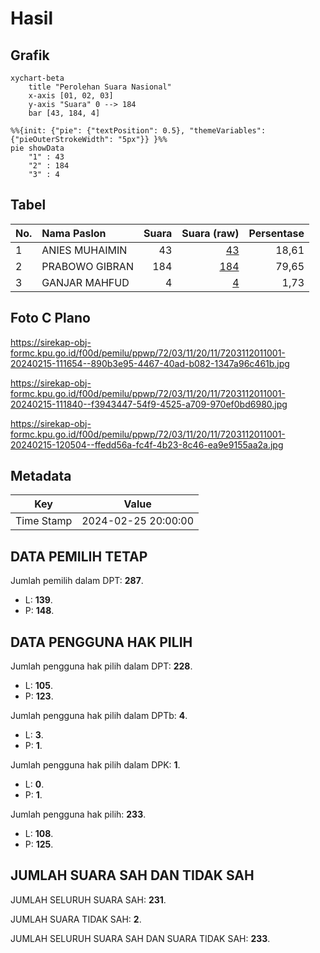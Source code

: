 # Hasil

## Grafik

```mermaid
xychart-beta
    title "Perolehan Suara Nasional"
    x-axis [01, 02, 03]
    y-axis "Suara" 0 --> 184
    bar [43, 184, 4]
```

```mermaid
%%{init: {"pie": {"textPosition": 0.5}, "themeVariables": {"pieOuterStrokeWidth": "5px"}} }%%
pie showData
    "1" : 43
    "2" : 184
    "3" : 4
```

## Tabel

| No. | Nama Paslon    | Suara | Suara (raw) | Persentase |
|:--- |:-------------- | -----:| -----------:| ----------:|
| 1   | ANIES MUHAIMIN | 43    | [43][p-1]   | 18,61      |
| 2   | PRABOWO GIBRAN | 184   | [184][p-2]  | 79,65      |
| 3   | GANJAR MAHFUD  | 4     | [4][p-3]    | 1,73       |


[p-1]: https://github.com/gigit-pemilu/pemilu-2024/blob/main/pilpres/hitung-suara/sub/72-sulawesi-tengah/sub/03-donggala/sub/11-sirenja/sub/2011-lende/sub/001-tps/sub/paslon-1.txt
[p-2]: https://github.com/gigit-pemilu/pemilu-2024/blob/main/pilpres/hitung-suara/sub/72-sulawesi-tengah/sub/03-donggala/sub/11-sirenja/sub/2011-lende/sub/001-tps/sub/paslon-2.txt
[p-3]: https://github.com/gigit-pemilu/pemilu-2024/blob/main/pilpres/hitung-suara/sub/72-sulawesi-tengah/sub/03-donggala/sub/11-sirenja/sub/2011-lende/sub/001-tps/sub/paslon-3.txt

## Foto C Plano

https://sirekap-obj-formc.kpu.go.id/f00d/pemilu/ppwp/72/03/11/20/11/7203112011001-20240215-111654--890b3e95-4467-40ad-b082-1347a96c461b.jpg

https://sirekap-obj-formc.kpu.go.id/f00d/pemilu/ppwp/72/03/11/20/11/7203112011001-20240215-111840--f3943447-54f9-4525-a709-970ef0bd6980.jpg

https://sirekap-obj-formc.kpu.go.id/f00d/pemilu/ppwp/72/03/11/20/11/7203112011001-20240215-120504--ffedd56a-fc4f-4b23-8c46-ea9e9155aa2a.jpg


## Metadata

| Key        | Value               |
| ---------- | ------------------- |
| Time Stamp | 2024-02-25 20:00:00 |


## DATA PEMILIH TETAP

Jumlah pemilih dalam DPT: **287**.
 * L: **139**.
 * P: **148**.

## DATA PENGGUNA HAK PILIH

Jumlah pengguna hak pilih dalam DPT: **228**.
 * L: **105**.
 * P: **123**.

Jumlah pengguna hak pilih dalam DPTb: **4**.
 * L: **3**.
 * P: **1**.

Jumlah pengguna hak pilih dalam DPK: **1**.
 * L: **0**.
 * P: **1**.

Jumlah pengguna hak pilih: **233**.
 * L: **108**.
 * P: **125**.

## JUMLAH SUARA SAH DAN TIDAK SAH

JUMLAH SELURUH SUARA SAH: **231**.

JUMLAH SUARA TIDAK SAH: **2**.

JUMLAH SELURUH SUARA SAH DAN SUARA TIDAK SAH: **233**.


